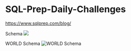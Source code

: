 # SQL-Prep-Daily-Challenges

https://www.sqlprep.com/blog/

Schema 
![](https://s3.amazonaws.com/assets.sqlprep/wp-content/uploads/2016/09/22073650/Diagram.png)

WORLD Schema
![WORLD Schema](https://s3.amazonaws.com/assets.sqlprep/wp-content/uploads/2017/01/27074056/Diagram.png)
